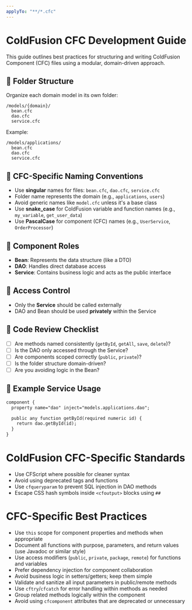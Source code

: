 ```yaml
---
applyTo: "**/*.cfc"
---
```


# ColdFusion CFC Development Guide

This guide outlines best practices for structuring and writing ColdFusion Component (CFC) files using a modular, domain-driven approach.

## 📁 Folder Structure

Organize each domain model in its own folder:
```
/models/{domain}/
  bean.cfc
  dao.cfc
  service.cfc
```

Example:
```
/models/applications/
  bean.cfc
  dao.cfc
  service.cfc
```

## 📛 CFC-Specific Naming Conventions

- Use **singular** names for files: `bean.cfc`, `dao.cfc`, `service.cfc`
- Folder name represents the domain (e.g., `applications`, `users`)
- Avoid generic names like `model.cfc` unless it's a base class
- Use **snake_case** for ColdFusion variable and function names (e.g., `my_variable`, `get_user_data`)
- Use **PascalCase** for component (CFC) names (e.g., `UserService`, `OrderProcessor`)

## 🧩 Component Roles

- **Bean**: Represents the data structure (like a DTO)
- **DAO**: Handles direct database access
- **Service**: Contains business logic and acts as the public interface

## 🔐 Access Control

- Only the **Service** should be called externally
- DAO and Bean should be used **privately** within the Service

## 🧪 Code Review Checklist

- [ ] Are methods named consistently (`getById`, `getAll`, `save`, `delete`)?
- [ ] Is the DAO only accessed through the Service?
- [ ] Are components scoped correctly (`public`, `private`)?
- [ ] Is the folder structure domain-driven?
- [ ] Are you avoiding logic in the Bean?

## 🧱 Example Service Usage

```coldfusion
component {
  property name="dao" inject="models.applications.dao";

  public any function getById(required numeric id) {
    return dao.getById(id);
  }
}
```

# ColdFusion CFC-Specific Standards

- Use CFScript where possible for cleaner syntax
- Avoid using deprecated tags and functions
- Use `cfqueryparam` to prevent SQL injection in DAO methods
- Escape CSS hash symbols inside `<cfoutput>` blocks using `##`

# CFC-Specific Best Practices

- Use `this` scope for component properties and methods when appropriate
- Document all functions with purpose, parameters, and return values (use Javadoc or similar style)
- Use access modifiers (`public`, `private`, `package`, `remote`) for functions and variables
- Prefer dependency injection for component collaboration
- Avoid business logic in setters/getters; keep them simple
- Validate and sanitize all input parameters in public/remote methods
- Use `cftry`/`cfcatch` for error handling within methods as needed
- Group related methods logically within the component
- Avoid using `cfcomponent` attributes that are deprecated or unnecessary
